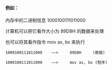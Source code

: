 #


#### 例如：

内存中的二进制信息 1000100111011000 

计算机可以把它看作大小为 89D8H 的数据来处理

也可以将其看作指令 mov ax, bx 来执行

```
1000100111011000    ——>     89D8H     (数据)

1000100111011000    ——>     mov ax, bx (程序)


```
